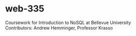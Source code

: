 # web-335
Coursework for Introduction to NoSQL at Bellevue University
<br>Contributors: Andrew Hemminger, Professor Krasso 
